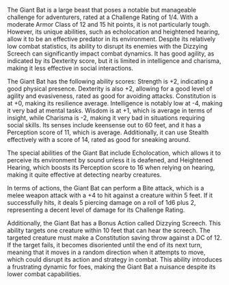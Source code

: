 The Giant Bat is a large beast that poses a notable but manageable challenge for adventurers, rated at a Challenge Rating of 1/4. With a moderate Armor Class of 12 and 15 hit points, it is not particularly tough. However, its unique abilities, such as echolocation and heightened hearing, allow it to be an effective predator in its environment. Despite its relatively low combat statistics, its ability to disrupt its enemies with the Dizzying Screech can significantly impact combat dynamics. It has good agility, as indicated by its Dexterity score, but it is limited in intelligence and charisma, making it less effective in social interactions.

The Giant Bat has the following ability scores: Strength is +2, indicating a good physical presence. Dexterity is also +2, allowing for a good level of agility and evasiveness, rated as good for avoiding attacks. Constitution is at +0, making its resilience average. Intelligence is notably low at -4, making it very bad at mental tasks. Wisdom is at +1, which is average in terms of insight, while Charisma is -2, making it very bad in situations requiring social skills. Its senses include keensense out to 60 feet, and it has a Perception score of 11, which is average. Additionally, it can use Stealth effectively with a score of 14, rated as good for sneaking around.

The special abilities of the Giant Bat include Echolocation, which allows it to perceive its environment by sound unless it is deafened, and Heightened Hearing, which boosts its Perception score to 16 when relying on hearing, making it quite effective at detecting nearby creatures.

In terms of actions, the Giant Bat can perform a Bite attack, which is a melee weapon attack with a +4 to hit against a creature within 5 feet. If it successfully hits, it deals 5 piercing damage on a roll of 1d6 plus 2, representing a decent level of damage for its Challenge Rating.

Additionally, the Giant Bat has a Bonus Action called Dizzying Screech. This ability targets one creature within 10 feet that can hear the screech. The targeted creature must make a Constitution saving throw against a DC of 12. If the target fails, it becomes disoriented until the end of its next turn, meaning that it moves in a random direction when it attempts to move, which could disrupt its action and strategy in combat. This ability introduces a frustrating dynamic for foes, making the Giant Bat a nuisance despite its lower combat capabilities.